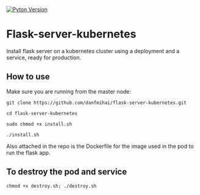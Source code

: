[![Pyton Version](https://img.shields.io/badge/pyton-3.8-brightgreen)](https://www.python.org/downloads/release/python-3812/)
# Flask-server-kubernetes
Install flask server on a kubernetes cluster using a deployment and a service, ready for production.

## How to use
Make sure you are running from the master node:

`git clone https://github.com/danfmihai/flask-server-kubernetes.git`

`cd flask-server-kubernetes`

`sudo chmod +x install.sh`

`./install.sh`

Also attached in the repo is the Dockerfile for the image used in the pod to run the flask app.

## To destroy the pod and service


`chmod +x destroy.sh; ./destroy.sh`